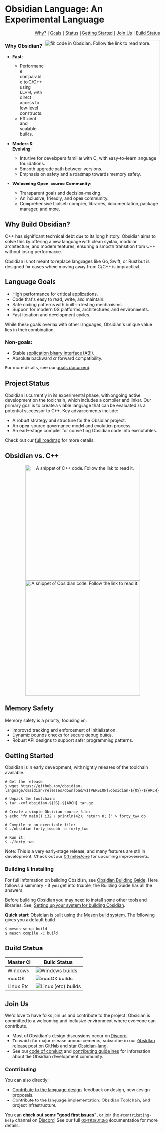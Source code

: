 # Obsidian Language: **An Experimental Language**

<p align="right">
  <a href="#why-build-obsidian">Why?</a> |
  <a href="#language-goals">Goals</a> |
  <a href="#project-status">Status</a> |
  <a href="#getting-started">Getting Started</a> |
  <a href="#join-us">Join Us</a> |
  <a href="#build-status">Build Status</a>
</p>

<a href="docs/snippets.md#fib">
<img src="docs/images/obsidian_snippet.png" align="right" width="375" alt="fib code in Obsidian. Follow the link to read more.">
</a>

### **Why Obsidian?**

- **Fast**:  
  - Performance comparable to C/C++ using LLVM, with direct access to low-level constructs.
  - Efficient and scalable builds.

- **Modern & Evolving**:  
  - Intuitive for developers familiar with C, with easy-to-learn language foundations.
  - Smooth upgrade path between versions.
  - Emphasis on safety and a roadmap towards memory safety.

- **Welcoming Open-source Community**:  
  - Transparent goals and decision-making.
  - An inclusive, friendly, and open community.
  - Comprehensive toolset: compiler, libraries, documentation, package manager, and more.

## Why Build Obsidian?

C++ has significant technical debt due to its long history. Obsidian aims to solve this by offering a new language with clean syntax, modular architecture, and modern features, ensuring a smooth transition from C++ without losing performance.

Obsidian is not meant to replace languages like Go, Swift, or Rust but is designed for cases where moving away from C/C++ is impractical.

## Language Goals

- High performance for critical applications.
- Code that's easy to read, write, and maintain.
- Safe coding patterns with built-in testing mechanisms.
- Support for modern OS platforms, architectures, and environments.
- Fast iteration and development cycles.

While these goals overlap with other languages, Obsidian's unique value lies in their combination.

### Non-goals:

- Stable [application binary interface (ABI)](https://en.wikipedia.org/wiki/Application_binary_interface).
- Absolute backward or forward compatibility.

For more details, see our [goals document](/docs/project/goals.md).

## Project Status

Obsidian is currently in its experimental phase, with ongoing active development on the toolchain, which includes a compiler and linker. Our primary goal is to create a viable language that can be evaluated as a potential successor to C++. Key advancements include:

- A robust strategy and structure for the Obsidian project.
- An open-source governance model and evolution process.
- An early-stage compiler for converting Obsidian code into executables.

Check out our [full roadmap](/docs/project/roadmap.md) for more details.

## Obsidian vs. C++

<p align="center">
  <a href="docs/snippets.md#c" style="display: inline-block;">
    <img src="docs/images/cpp_snippet.png" width="375" alt="A snippet of C++ code. Follow the link to read it." style="vertical-align: top;">
  </a>
  <a href="docs/snippets.md#obsidian" style="display: inline-block;">
    <img src="docs/images/obsidian_snippet.png" width="375" alt="A snippet of Obsidian code. Follow the link to read it." style="vertical-align: top;">
  </a>
</p>

## Memory Safety

Memory safety is a priority, focusing on:

- Improved tracking and enforcement of initialization.
- Dynamic bounds checks for secure debug builds.
- Robust API designs to support safer programming patterns.

## Getting Started

Obsidian is in early development, with nightly releases of the toolchain available.

```shell
# Get the release
$ wget https://github.com/obsidian-language/obsidian/releases/download/v${VERSION}/obsidian-${OS}-${ARCH}.tar.gz

# Unpack the toolchain:
$ tar -xvf obsidian-${OS}-${ARCH}.tar.gz

# Create a simple Obsidian source file:
$ echo "fn main() i32 { println(42); return 0; }" > forty_two.ob

# Compile to an executable file:
$ ./obsidian forty_two.ob -o forty_two

# Run it:
$ ./forty_two
```

Note: This is a very early-stage release, and many features are still in development. Check out our [0.1 milestone](/docs/project/milestones.md) for upcoming improvements.

### Building & Installing

For full information on building Obsidian, see [Obsidian Building Guide](#). Here follows a summary - if you get into trouble, the Building Guide has all the answers.

Before building Obsidian you may need to install some other tools and libraries. See, [Setting up your system for building Obsidian](#).

**Quick start**: Obsidian is built using the [Meson build system](#). The following gives you a default build:
```
$ meson setup build
$ meson compile -C build
```

## Build Status

| Master CI    | Build Status                                             |
|--------------|----------------------------------------------------------|
| Windows      | ![Windows builds](https://github.com/obsidian-language/obsidian-c/actions/workflows/build.yml/badge.svg?branch=master&event=push)                |
| macOS        | ![macOS builds](https://github.com/obsidian-language/obsidian-c/actions/workflows/build.yml/badge.svg?branch=master&event=push)                     |
| Linux Etc    | ![Linux (etc) builds](https://github.com/obsidian-language/obsidian-c/actions/workflows/build.yml/badge.svg?branch=master&event=push)              |

## Join Us

We'd love to have folks join us and contribute to the project. Obsidian is committed to a welcoming and inclusive environment where everyone can contribute.

- Most of Obsidian's design discussions occur on [Discord](https://discord.gg/#).
- To watch for major release announcements, subscribe to our [Obsidian release post on GitHub](#) and [star Obsidian-lang](https://github.com/obsidian-language/obsidian).
- See our [code of conduct](CODE_OF_CONDUCT.md) and [contributing guidelines](CONTRIBUTING.md) for information about the Obsidian development community.

### Contributing

You can also directly:

- [Contribute to the language design](CONTRIBUTING.md#contributing-to-the-language-design): feedback on design, new design proposals.
- [Contribute to the language implementation](CONTRIBUTING.md#contributing-to-the-language-implementation): [Obsidian Toolchain](#), and project infrastructure.

You can **check out some ["good first issues"](https://github.com/obsidian-language/obsidian/labels/good%20first%20issue)**, or join the `#contributing-help` channel on [Discord](https://discord.gg/#). See our full [`CONTRIBUTING`](CONTRIBUTING.md) documentation for more details.
